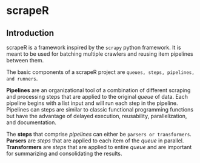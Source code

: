 # scrapeR

## Introduction

scrapeR is a framework inspired by the `scrapy` python framework. It is meant to be used for batching multiple crawlers and reusing item pipelines between them.

The basic components of a scrapeR project are `queues, steps, pipelines, and runners`.

**Pipelines** are an organizational tool of a combination of different scraping and processing steps that are applied to the original *queue* of data. Each pipeline begins with a list input and will run each step in the pipeline. Pipelines can steps are similar to classic functional programming functions but have the advantage of delayed execution, reusability, parallelization, and documentation.

The **steps** that comprise *pipelines* can either be `parsers or transformers`. **Parsers** are *steps* that are applied to each item of the *queue* in parallel. **Transformers** are *steps* that are applied to entire *queue* and are important for summarizing and consolidating the results.